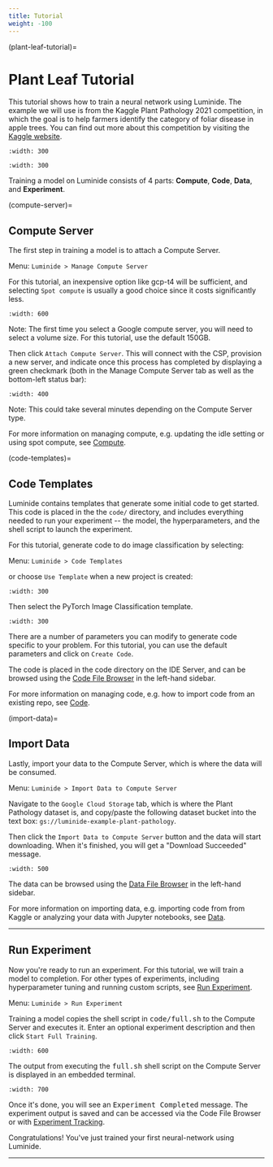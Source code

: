 ```yaml
---
title: Tutorial
weight: -100
---
```


(plant-leaf-tutorial)=
#  Plant Leaf Tutorial

This tutorial shows how to train a neural network using Luminide. The example we will use is from the Kaggle Plant Pathology 2021 competition, in which the goal is to help farmers identify the category of foliar disease in apple trees.  You can find out more about this competition by visiting the <a href="https://www.kaggle.com/c/plant-pathology-2021-fgvc8" target="_blank">Kaggle website</a>.

```{image} ../images/feb-apple-leaf-good.png
:width: 300
```
```{image} ../images/feb-apple-leaf-bad.png
:width: 300
```

Training a model on Luminide consists of 4 parts: **Compute**, **Code**, **Data**, and **Experiment**.

(compute-server)=
## Compute Server

The first step in training a model is to attach a Compute Server.

Menu: `Luminide > Manage Compute Server`

For this tutorial, an inexpensive option like gcp-t4 will be sufficient, and selecting `Spot compute` is usually a good choice since it costs significantly less.

```{image} ../images/apr-compute-server.png
:width: 600
```

Note: The first time you select a Google compute server, you will need to select a volume size.  For this tutorial, use the default 150GB.

Then click `Attach Compute Server`.  This will connect with the CSP, provision a new server, and indicate once this process has completed by displaying a green checkmark (both in the Manage Compute Server tab as well as the bottom-left status bar):

```{image} ../images/feb-status-bar.png
:width: 400
```
Note: This could take several minutes depending on the Compute Server type.

For more information on managing compute, e.g. updating the idle setting or using spot compute, see  [Compute](docs-compute).

(code-templates)=
## Code Templates

Luminide contains templates that generate some initial code to get started.  This code is placed in the the `code/` directory, and includes everything needed to run your experiment -- the model, the hyperparameters, and the shell script to launch the experiment.

For this tutorial, generate code to do image classification by selecting:

Menu: `Luminide > Code Templates`

or choose `Use Template`  when a new project is created:

```{image} ../images/feb-initialize-project-code.png
:width: 300
```

Then select the PyTorch Image Classification template.

```{image} ../images/image-classification.png
:width: 300
```

There are a number of parameters you can modify to generate code specific to your problem.  For this tutorial, you can use the default parameters and click on `Create Code`.

The code is placed in the code directory on the IDE Server, and can be browsed using the [Code File Browser](code-file-browser) in the left-hand sidebar.

For more information on managing code, e.g. how to import code from an existing repo, see  [Code](docs-code).

(import-data)=
## Import Data

Lastly, import your data to the Compute Server, which is where the data will be consumed.

Menu: `Luminide > Import Data to Compute Server`

Navigate to the `Google Cloud Storage` tab, which is where the Plant Pathology dataset is, and copy/paste the following dataset bucket into the text box: `gs://luminide-example-plant-pathology`.

Then click the `Import Data to Compute Server` button and the data will start downloading. When it's finished, you will get a "Download Succeeded" message.

```{image} ../images/feb-google-cloud.png
:width: 500
```

The data can be browsed using the [Data File Browser](data-file-browser) in the left-hand sidebar.

For more information on importing data, e.g. importing code from from Kaggle or analyzing your data with Jupyter notebooks, see  [Data](docs-data).

<p></p><hr>

## Run Experiment

Now you're ready to run an experiment.  For this tutorial, we will train a model to completion.  For other types of experiments, including hyperparameter tuning and running custom scripts, see [Run Experiment](docs-run-experiment).

Menu: `Luminide > Run Experiment`

Training a model copies the shell script in <kbd>code/full.sh</kbd> to the Compute Server and executes it.  Enter an optional experiment description and then click `Start Full Training`.

```{image} ../images/feb-train.png
:width: 600
```

The output from executing the <kbd>full.sh</kbd> shell script on the Compute Server is displayed in an embedded terminal.

```{image} ../images/run-experiment-completed.png
:width: 700
```

Once it's done, you will see an <kbd>Experiment Completed</kbd> message. The experiment output is saved and can be accessed via the Code File Browser or with [Experiment Tracking](experiment-tracking).

Congratulations! You've just trained your first neural-network using Luminide.

<p></p><hr>


